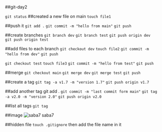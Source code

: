 ##git-day2

`git status`
##created a new file on main 
`touch file1`

##push it
`git add .`
`git commit -m "hello from main"`
`git push`

##create branches
`git branch dev`
`git branch test`
`git push origin dev`
`git push origin test`

##add files to each branch
`git checkout dev`
`touch file2`
`git commit -m "hello from dev"`
`git push`

`git checkout test`
`touch file3`
`git commit -m "hello from test"`
`git push`

##merge
`git checkout main`
`git merge dev`
`git merge test`
`git push`

##create a tag 
`git tag -a v1.7 -m "version 1.7"`
`git push origin v1.7`

##add another tag
git add .
`git commit -m "last commit form main"`
`git tag -a v2.0 -m "version 2.0"`
`git push origin v2.0`

##list all tags 
`git tag`

##image
![saba7 saba7](https://gate.ahram.org.eg/Media/News/2022/7/8/2022-637929147043649338-364.jpg)

##hidden file
`touch .gitignore`
then add the file name in it
